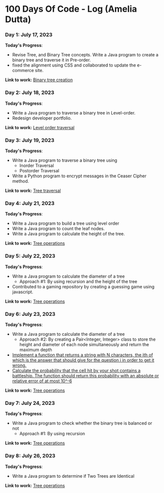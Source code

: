 # 100 Days Of Code - Log (Amelia Dutta)

### Day 1: July 17, 2023

**Today's Progress**: 
- Revise Tree, and Binary Tree concepts. Write a Java program to create a binary tree and traverse it in Pre-order.
- fixed the alignment using CSS and collaborated to update the e-commerce site.

**Link to work:** [Binary tree creation](https://github.com/amelia2802/Coding-Practice/blob/master/Trees/binaryTreeCreation.java)

### Day 2: July 18, 2023

**Today's Progress**: 
- Write a Java program to traverse a binary tree in Level-order.
- Redesign developer portfolio.

**Link to work:** [Level order traversal](https://github.com/amelia2802/Coding-Practice/blob/master/Trees/levelOrderTraversal.java)

### Day 3: July 19, 2023

**Today's Progress**: 
- Write a Java program to traverse a binary tree using
     - Inorder Traversal
     - Postorder Traversal 
- Write a Python program to encrypt messages in the Ceaser Cipher method.

**Link to work:** [Tree traversal](https://github.com/amelia2802/Coding-Practice/blob/master/Trees/treeTraversal.java)

### Day 4: July 21, 2023

**Today's Progress**: 
- Write a Java program to build a tree using level order
- Write a Java program to count the leaf nodes.
- Write a Java program to calculate the height of the tree.

**Link to work:** [Tree operations](https://github.com/amelia2802/Coding-Practice/blob/master/Trees/Readme.md)

### Day 5: July 22, 2023

**Today's Progress**: 
- Write a Java program to calculate the diameter of a tree
     - Approach #1: By using recursion and the height of the tree      
- Contributed to a gaming repository by creating a guessing game using javascript.

**Link to work:** [Tree operations](https://github.com/amelia2802/Coding-Practice/blob/master/Trees/Readme.md)

### Day 6: July 23, 2023

**Today's Progress**: 
- Write a Java program to calculate the diameter of a tree
     - Approach #2: By creating a Pair<Integer, Integer> class to store the height and diameter of each node simultaneously and return the maximum depth      
- [Implement a function that returns a string with N characters, the ith of which is the answer that should give for the question i in order to get it wrong.](https://www.metacareers.com/profile/coding_puzzles/?puzzle=1082217288848574)
- [Calculate the probability that the cell hit by your shot contains a battleship. The function should return this probability with an absolute or relative error of at most 10^-6](https://www.metacareers.com/profile/coding_puzzles/?puzzle=3641006936004915) 

**Link to work:** [Tree operations](https://github.com/amelia2802/Coding-Practice/blob/master/Trees/Readme.md)

### Day 7: July 24, 2023

**Today's Progress**: 
- Write a Java program to check whether the binary tree is balanced or not
     - Approach #1: By using recursion      


**Link to work:** [Tree operations](https://github.com/amelia2802/Coding-Practice/blob/master/Trees/Readme.md)

### Day 8: July 26, 2023

**Today's Progress**: 
- Write a Java program to determine if Two Trees are Identical
     
**Link to work:** [Tree operations](https://github.com/amelia2802/Coding-Practice/blob/master/Trees/Readme.md)


